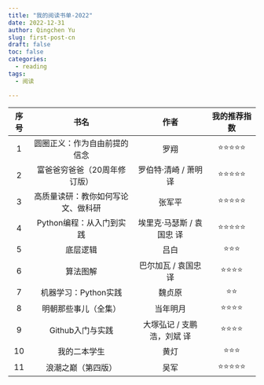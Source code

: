 ```yaml
---
title: "我的阅读书单-2022"
date: 2022-12-31
author: Qingchen Yu
slug: first-post-cn
draft: false
toc: false
categories:
  - reading
tags:
  - 阅读

---
```


| 序号 |                书名                |            作者            |               我的推荐指数               |
| :--: | :--------------------------------: | :------------------------: | :--------------------------------------: |
|  1   |    圆圈正义：作为自由前提的信念    |            罗翔            | &#11088;&#11088;&#11088;&#11088;&#11088; |
|  2   |    富爸爸穷爸爸（20周年修订版）    |   罗伯特·清崎 / 萧明 译    | &#11088;&#11088;&#11088;&#11088;&#11088; |
|  3   | 高质量读研：教你如何写论文、做科研 |           张军平           | &#11088;&#11088;&#11088;&#11088;&#11088; |
|  4   |      Python编程：从入门到实践      | 埃里克·马瑟斯 / 袁国忠 译  | &#11088;&#11088;&#11088;&#11088;&#11088; |
|  5   |              底层逻辑              |            吕白            |         &#11088;&#11088;&#11088;         |
|  6   |              算法图解              |    巴尔加瓦 / 袁国忠 译    |     &#11088;&#11088;&#11088;&#11088;     |
|  7   |        机器学习：Python实践        |           魏贞原           |             &#11088;&#11088;             |
|  8   |        明朝那些事儿（全集）        |          当年明月          |     &#11088;&#11088;&#11088;&#11088;     |
|  9   |          Github入门与实践          | 大塚弘记 / 支鹏浩，刘斌 译 |     &#11088;&#11088;&#11088;&#11088;     |
|  10  |            我的二本学生            |            黄灯            |         &#11088;&#11088;&#11088;         |
|  11  |         浪潮之巅（第四版）         |            吴军            | &#11088;&#11088;&#11088;&#11088;&#11088; |


